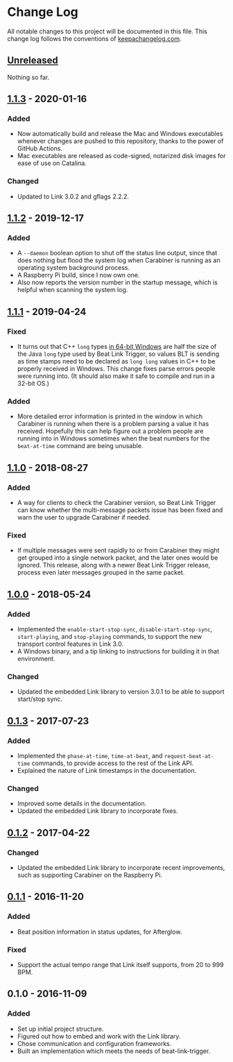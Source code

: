 # Change Log

All notable changes to this project will be documented in this file.
This change log follows the conventions of
[keepachangelog.com](http://keepachangelog.com/).

## [Unreleased][unreleased]

Nothing so far.

## [1.1.3] - 2020-01-16

### Added

- Now automatically build and release the Mac and Windows executables
  whenever changes are pushed to this repository, thanks to the power
  of GitHub Actions.
- Mac executables are released as code-signed, notarized disk images
  for ease of use on Catalina.

### Changed

- Updated to Link 3.0.2 and gflags 2.2.2.

## [1.1.2] - 2019-12-17

### Added

- A `--daemon` boolean option to shut off the status line output,
  since that does nothing but flood the system log when Carabiner is
  running as an operating system background process.
- A Raspberry Pi build, since I now own one.
- Also now reports the version number in the startup message, which is
  helpful when scanning the system log.

## [1.1.1] - 2019-04-24

### Fixed

- It turns out that C++ `long` types [in 64-bit
  Windows](https://en.wikipedia.org/wiki/64-bit_computing#64-bit_data_models)
  are half the size of the Java `long` type used by Beat Link Trigger,
  so values BLT is sending as time stamps need to be declared as `long
  long` values in C++ to be properly received in Windows. This change
  fixes parse errors people were running into. (It should also make it
  safe to compile and run in a 32-bit OS.)

### Added

- More detailed error information is printed in the window in which
  Carabiner is running when there is a problem parsing a value it has
  received. Hopefully this can help figure out a problem people are
  running into in Windows sometimes when the beat numbers for the
  `beat-at-time` command are being unusable.

## [1.1.0] - 2018-08-27

### Added

- A way for clients to check the Carabiner version, so Beat Link
  Trigger can know whether the multi-message packets issue has been
  fixed and warn the user to upgrade Carabiner if needed.

### Fixed

- If multiple messages were sent rapidly to or from Carabiner they
  might get grouped into a single network packet, and the later ones
  would be ignored. This release, along with a newer Beat Link Trigger
  release, process even later messages grouped in the same packet.


## [1.0.0] - 2018-05-24

### Added

- Implemented the `enable-start-stop-sync`, `disable-start-stop-sync`,
  `start-playing`, and `stop-playing` commands, to support the new
  transport control features in Link 3.0.
- A Windows binary, and a tip linking to instructions for building it
  in that environment.

### Changed

- Updated the embedded Link library to version 3.0.1 to be able to
  support start/stop sync.


## [0.1.3] - 2017-07-23

### Added

- Implemented the `phase-at-time`, `time-at-beat`, and `request-beat-at-time`
  commands, to provide access to the rest of the Link API.
- Explained the nature of Link timestamps in the documentation.

### Changed

- Improved some details in the documentation.
- Updated the embedded Link library to incorporate fixes.


## [0.1.2] - 2017-04-22

### Changed

- Updated the embedded Link library to incorporate recent
  improvements, such as supporting Carabiner on the Raspberry Pi.


## [0.1.1] - 2016-11-20

### Added

- Beat position information in status updates, for Afterglow.

### Fixed

- Support the actual tempo range that Link itself supports, from 20 to
  999 BPM.


## 0.1.0 - 2016-11-09

### Added

- Set up initial project structure.
- Figured out how to embed and work with the Link library.
- Chose communication and configuration frameworks.
- Built an implementation which meets the needs of beat-link-trigger.

[unreleased]: https://github.com/Deep-Symmetry/carabiner/compare/v1.1.3...HEAD
[1.1.3]: https://github.com/Deep-Symmetry/carabiner/compare/v1.1.2...v1.1.3
[1.1.2]: https://github.com/Deep-Symmetry/carabiner/compare/v1.1.1...v1.1.2
[1.1.1]: https://github.com/Deep-Symmetry/carabiner/compare/v1.1.0...v1.1.1
[1.1.0]: https://github.com/Deep-Symmetry/carabiner/compare/v1.0.0...v1.1.0
[1.0.0]: https://github.com/Deep-Symmetry/carabiner/compare/v0.1.3...v1.0.0
[0.1.3]: https://github.com/Deep-Symmetry/carabiner/compare/v0.1.2...v0.1.3
[0.1.2]: https://github.com/Deep-Symmetry/carabiner/compare/v0.1.1...v0.1.2
[0.1.1]: https://github.com/Deep-Symmetry/carabiner/compare/v0.1.0...v0.1.1
